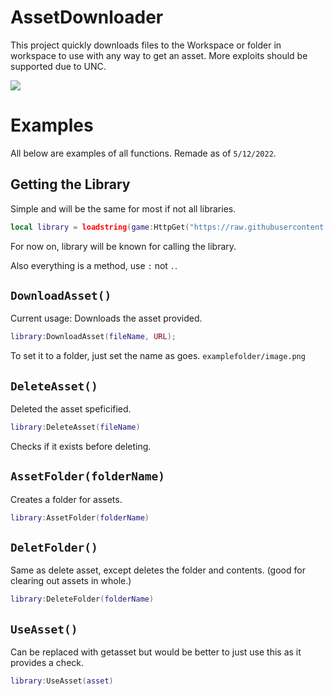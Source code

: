 
# AssetDownloader

This project quickly downloads files to the Workspace or folder in workspace to use with any way to get an asset. More exploits should be supported due to UNC.

![](https://scriptunc.org/badge-supported.png)

# Examples

All below are examples of all functions. Remade as of `5/12/2022`.

## Getting the Library

Simple and will be the same for most if not all libraries. 

```lua
local library = loadstring(game:HttpGet("https://raw.githubusercontent.com/RobloxArchiver/AssetDownloader/main/Main.lua"))()
```

For now on, library will be known for calling the library.

Also everything is a method, use `:` not `.`.

## `DownloadAsset()`

Current usage: Downloads the asset provided. 

```lua
library:DownloadAsset(fileName, URL);
```

To set it to a folder, just set the name as goes. `examplefolder/image.png` 

## `DeleteAsset()`

Deleted the asset speficified. 

```lua
library:DeleteAsset(fileName)
```

Checks if it exists before deleting.

## `AssetFolder(folderName)`

Creates a folder for assets.

```lua
library:AssetFolder(folderName)
```

## `DeletFolder()`

Same as delete asset, except deletes the folder and contents. (good for clearing out assets in whole.)

```lua
library:DeleteFolder(folderName)
```

## `UseAsset()`

Can be replaced with getasset but would be better to just use this as it provides a check.

```lua
library:UseAsset(asset)
```









